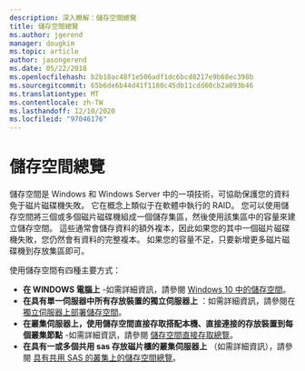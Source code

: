 ```yaml
---
description: 深入瞭解：儲存空間總覽
title: 儲存空間總覽
ms.author: jgerend
manager: dougkim
ms.topic: article
author: jasongerend
ms.date: 05/22/2018
ms.openlocfilehash: b2b18ac48f1e506adf1dc6bcd8217e9b68ec398b
ms.sourcegitcommit: 65b6de6b44d41f1180c45db11cdd60cb2a093b46
ms.translationtype: MT
ms.contentlocale: zh-TW
ms.lasthandoff: 12/10/2020
ms.locfileid: "97046176"
---
```

# <a name="storage-spaces-overview"></a>儲存空間總覽

儲存空間是 Windows 和 Windows Server 中的一項技術，可協助保護您的資料免于磁片磁碟機失敗。 它在概念上類似于在軟體中執行的 RAID。 您可以使用儲存空間將三個或多個磁片磁碟機組成一個儲存集區，然後使用該集區中的容量來建立儲存空間。 這些通常會儲存資料的額外複本，因此如果您的其中一個磁片磁碟機失敗，您仍然會有資料的完整複本。 如果您的容量不足，只要新增更多磁片磁碟機到存放集區即可。

使用儲存空間有四種主要方式：

- **在 WINDOWS 電腦上** -如需詳細資訊，請參閱 [Windows 10 中的儲存空間](https://windows.microsoft.com/windows-10/storage-spaces-windows-10)。
- **在具有單一伺服器中所有存放裝置的獨立伺服器上** ：如需詳細資訊，請參閱在 [獨立伺服器上部署儲存空間](deploy-standalone-storage-spaces.md)。
- **在叢集伺服器上，使用儲存空間直接存取搭配本機、直接連接的存放裝置到每個叢集節點** -如需詳細資訊，請參閱 [儲存空間直接存取總覽](storage-spaces-direct-overview.md)。
- **在具有一或多個共用 sas 存放磁片櫃的叢集伺服器上** （如需詳細資訊），請參閱 [具有共用 SAS 的叢集上的儲存空間總覽](/previous-versions/windows/it-pro/windows-server-2012-r2-and-2012/hh831739(v%3dws.11))。
